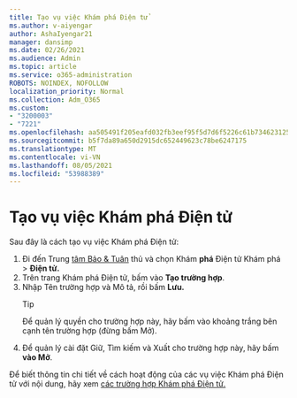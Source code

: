 ```yaml
---
title: Tạo vụ việc Khám phá Điện tử
ms.author: v-aiyengar
author: AshaIyengar21
manager: dansimp
ms.date: 02/26/2021
ms.audience: Admin
ms.topic: article
ms.service: o365-administration
ROBOTS: NOINDEX, NOFOLLOW
localization_priority: Normal
ms.collection: Adm_O365
ms.custom:
- "3200003"
- "7221"
ms.openlocfilehash: aa505491f205eafd032fb3eef95f5d7d6f5226c61b73462312573789745258fc
ms.sourcegitcommit: b5f7da89a650d2915dc652449623c78be6247175
ms.translationtype: MT
ms.contentlocale: vi-VN
ms.lasthandoff: 08/05/2021
ms.locfileid: "53988389"
---
```

# <a name="create-an-ediscovery-case"></a>Tạo vụ việc Khám phá Điện tử

Sau đây là cách tạo vụ việc Khám phá Điện tử:

1. Đi đến Trung [tâm Bảo & Tuân](https://go.microsoft.com/fwlink/p/?linkid=2077143) thủ và chọn Khám **phá** Điện tử Khám phá  >  **Điện tử.**
1. Trên trang Khám phá Điện tử, bấm vào **Tạo trường hợp**.
1. Nhập Tên trường hợp và Mô tả, rồi bấm **Lưu.**
    > [!TIP]
    >Để quản lý quyền cho trường hợp này, hãy bấm vào khoảng trắng bên cạnh tên trường hợp (đừng bấm Mở).
1. Để quản lý cài đặt Giữ, Tìm kiếm và Xuất cho trường hợp này, hãy bấm **vào Mở**.

Để biết thông tin chi tiết về cách hoạt động của các vụ việc Khám phá Điện tử với nội dung, hãy xem [các trường hợp Khám phá Điện tử.](https://go.microsoft.com/fwlink/?linkid=2101589)
